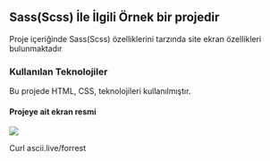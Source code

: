 <h2>Sass(Scss)  İle İlgili Örnek bir projedir</h2>

Proje içeriğinde Sass(Scss) özelliklerini  tarzında site ekran özellikleri bulunmaktadır

<h3>Kullanılan Teknolojiler</h3>

Bu projede HTML, CSS,  teknolojileri kullanılmıştır.

<h4>Projeye ait ekran resmi</h4>

![](Responsive-landing-page)


Curl ascii.live/forrest
